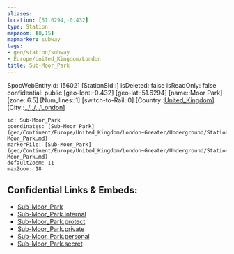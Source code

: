 ```yaml
---
aliases: 
location: [51.6294,-0.432]
type: Station 
mapzoom: [8,15] 
mapmarker: subway 
tags:
- geo/station/subway
- Europe/United_Kingdom/London
title: Sub-Moor_Park
---
```

SpocWebEntityId: 156021
[StationSId::]
isDeleted: false
isReadOnly: false
confidential: public
[geo-lon::-0.432]
[geo-lat::51.6294]
[name::Moor Park]
[zone::6.5]
[Num_lines::1]
[switch-to-Rail::0]
[Country::[United_Kingdom](geo/Continent/Europe/United_Kingdom.md)]
[City::[../../../London](../../../London)]


```leaflet
id: Sub-Moor_Park
coordinates: [Sub-Moor_Park](geo/Continent/Europe/United_Kingdom/London~Greater/Underground/Station/Sub-Moor_Park.md)
markerFile: [Sub-Moor_Park](geo/Continent/Europe/United_Kingdom/London~Greater/Underground/Station/Sub-Moor_Park.md)
defaultZoom: 11 
maxZoom: 18
```


## Confidential Links & Embeds: 
- [Sub-Moor_Park](../../../../../../../../_public/geo/Continent/Europe/United_Kingdom/London~Greater/Underground/Station/Sub-Moor_Park.md) 
- [Sub-Moor_Park.internal](../../../../../../../../_internal/geo/Continent/Europe/United_Kingdom/London~Greater/Underground/Station/Sub-Moor_Park.internal.md) 
- [Sub-Moor_Park.protect](../../../../../../../../_protect/geo/Continent/Europe/United_Kingdom/London~Greater/Underground/Station/Sub-Moor_Park.protect.md) 
- [Sub-Moor_Park.private](../../../../../../../../_private/geo/Continent/Europe/United_Kingdom/London~Greater/Underground/Station/Sub-Moor_Park.private.md) 
- [Sub-Moor_Park.personal](../../../../../../../../_personal/geo/Continent/Europe/United_Kingdom/London~Greater/Underground/Station/Sub-Moor_Park.personal.md) 
- [Sub-Moor_Park.secret](../../../../../../../../_secret/geo/Continent/Europe/United_Kingdom/London~Greater/Underground/Station/Sub-Moor_Park.secret.md) 
